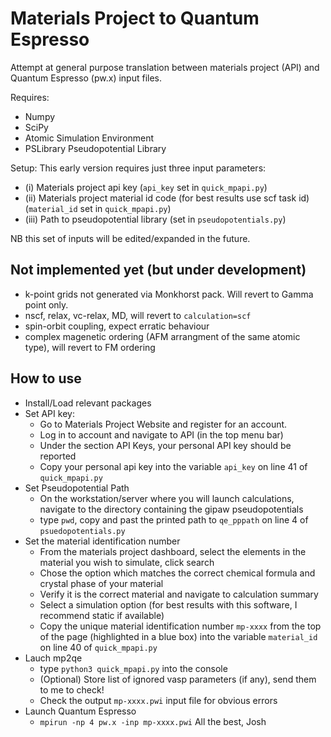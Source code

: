 # Materials Project to Quantum Espresso

Attempt at general purpose translation between materials project (API) and Quantum Espresso (pw.x) input files.

Requires:
- Numpy
- SciPy
- Atomic Simulation Environment
- PSLibrary Pseudopotential Library

Setup:
This early version requires just three input parameters:
  - (i) Materials project api key (<code>api_key</code> set in <code>quick_mpapi.py</code>)
 - (ii) Materials project material id code (for best results use scf task id) (<code>material_id</code> set in <code>quick_mpapi.py</code>)
- (iii) Path to pseudopotential library (set in <code>pseudopotentials.py</code>)

NB this set of inputs will be edited/expanded in the future.

## Not implemented yet (but under development)
 - k-point grids not generated via Monkhorst pack. Will revert to Gamma point only.
 - nscf, relax, vc-relax, MD, will revert to <code>calculation=scf</code>
 - spin-orbit coupling, expect erratic behaviour
 - complex magenetic ordering (AFM arrangment of the same atomic type), will revert to FM ordering

## How to use

- Install/Load relevant packages
- Set API key:
  - Go to Materials Project Website and register for an account.
  - Log in to account and navigate to API (in the top menu bar)
  - Under the section API Keys, your personal API key should be reported
  - Copy your personal api key into the variable <code>api_key</code> on line 41 of <code>quick_mpapi.py</code>
- Set Pseudopotential Path
  - On the workstation/server where you will launch calculations, navigate to the directory containing the gipaw pseudopotentials
  - type <code>pwd</code>, copy and past the printed path to <code>qe_pppath</code> on line 4 of <code>psuedopotentials.py</code>
- Set the material identification number
  - From the materials project dashboard, select the elements in the material you wish to simulate, click search
  - Chose the option which matches the correct chemical formula and crystal phase of your material
  - Verify it is the correct material and navigate to calculation summary
  - Select a simulation option (for best results with this software, I recommend static if available)
  - Copy the unique material identification number <code>mp-xxxx</code> from the top of the page (highlighted in a blue box) into the variable <code>material_id</code> on line 40 of <code>quick_mpapi.py</code>
- Lauch mp2qe
  - type <code>python3 quick_mpapi.py</code> into the console
  - (Optional) Store list of ignored vasp parameters (if any), send them to me to check!
  - Check the output <code>mp-xxxx.pwi</code> input file for obvious errors
 - Launch Quantum Espresso
   - <code>mpirun -np 4 pw.x -inp mp-xxxx.pwi</code> 
All the best,
Josh

